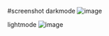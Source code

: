 #screenshot
darkmode
![image](https://user-images.githubusercontent.com/37826183/124372722-1df3cc80-dcaa-11eb-8d32-5c7e1891a2dc.png)

lightmode
![image](https://user-images.githubusercontent.com/37826183/124372747-509dc500-dcaa-11eb-976f-62bdec0f8c0e.png)

